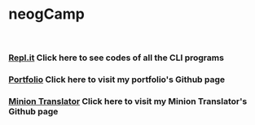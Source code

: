 # neogCamp
<br>

### [Repl.it](https://www.repl.it/@xmonish) Click here to see codes of all the CLI programs
### [Portfolio](https://www.github.com/xmonish/portfolio) Click here to visit my portfolio's Github page
### [Minion Translator](https://www.github.com/xmonish/banana-speak) Click here to visit my Minion Translator's Github page
